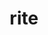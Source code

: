 ---
category: 4-letters
denotation: null
name: rite
reference_link: https://www.etymonline.com/word/rite
root_language: null
root_name: null
title: rite
type: free
word_sums:
- respelling: rite
  sum: 'Rite + '
---